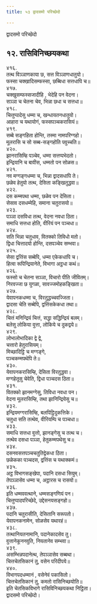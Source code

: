 ```yaml
---
title: ५३ द्वादसमो परिच्छेदो

---
```

द्वादसमो परिच्छेदो  


## १२. रासिविनिच्छयकथा

४१६.  
तत्थ विञ्ञाणकाया छ, सत्त विञ्ञाणधातुयो।  
फस्सा चक्खादिसम्फस्सा, छब्बिधा सत्तधापि च॥  
४१७.  
चक्खुसम्फस्सजादीहि , भेदेहि पन वेदना।  
सञ्ञा च चेतना चेव, भिन्ना छधा च सत्तधा॥  
४१८.  
चित्तुप्पादेसु धम्मा च, खन्धायतनधातुयो।  
आहारा च यथायोगं, फस्सपञ्चकरासियं॥  
४१९.  
सब्बे सङ्गहिता होन्ति, तस्मा नामपरिग्गहो।  
मूलरासि च सो सब्ब-सङ्गहोति पवुच्चति॥  
४२०.  
झानरासिम्हि पञ्चेव, धम्मा सत्तप्पभेदतो।  
इन्द्रियानि च बावीस, धम्मतो पन सोळस॥  
४२१.  
नव मग्गङ्गधम्मा च, भिन्ना द्वादसधापि ते।  
छळेव हेतुयो तत्थ, देसिता कङ्खितुद्धवा॥  
४२२.  
दस कम्मपथा धम्मा, छळेव पन देसिता।  
सेसाव दसधम्मेहि, समाना चतुरासयो॥  
४२३.  
पञ्ञा दसविधा तत्थ, वेदना नवधा ठिता।  
समाधि सत्तधा होति, वीरियं पन पञ्चधा॥  
४२४.  
सति भिन्ना चतुधाव, वितक्को तिविधो मतो।  
द्विधा चित्तादयो होन्ति, दसपञ्चेव सम्भवा॥  
४२५.  
सेसा द्वत्तिंस सब्बेपि, धम्मा एकेकधापि च।  
हित्वा रूपिन्द्रियानेते, विभागा अट्ठधा कथं॥  
४२६.  
फस्सो च चेतना सञ्ञा, विचारो पीति जीवितम्।  
निरवज्जा छ युगळा, सावज्जमोहकङ्खिता॥  
४२७.  
येवापनकधम्मा च, विरतुद्धच्चवज्जिता।  
द्वादसा चेति सब्बेपि, द्वत्तिंसकेकधा तथा॥  
४२८.  
चित्तं मनिन्द्रियं चित्तं, सद्धा सद्धिन्द्रियं बलम्।  
बलेसु लोकिया वुत्ता, लोकिये च दुकद्वये॥  
४२९.  
लोभालोभादिका द्वे द्वे,  
चत्तारो हेतुरासियम्।  
मिच्छादिट्ठि च मग्गङ्गे,  
पञ्चकम्मपथेपि ते॥  
४३०.  
येवापनकरासिम्हि, देसिता विरतुद्धवा।  
मग्गहेतूसु चेवेति, द्विधा पञ्चदस ठिता॥  
४३१.  
वितक्को झानमग्गेसु, तिविधा नवधा पन।  
वेदना मूलरासिम्हि, तथा झानिन्द्रियेसु च॥  
४३२.  
इन्द्रियमग्गरासिम्हि, बलपिट्ठिदुकत्तिके।  
चतुधा सति तत्थेव, वीरियम्पि च पञ्चधा॥  
४३३.  
समाधि सत्तधा वुत्तो, झानङ्गेसु च तत्थ च।  
तत्थेव दसधा पञ्ञा, हेतुकम्मपथेसु च॥  
४३४.  
दसनवसत्तपञ्चचतुतिद्वेकधा ठिता।  
छळेकका पञ्चदस, द्वत्तिंस च यथाक्कमं॥  
४३५.  
अट्ठ विभागसङ्खेपा, पदानि दसधा सियुम्।  
तेपञ्ञासेव धम्मा च, अट्ठारस च रासयो॥  
४३६.  
इति धम्मववत्थाने, धम्मसङ्गणियं पन।  
चित्तुप्पादपरिच्छेदे, उद्देसनयसङ्गहो॥  
४३७.  
पदानि चतुरासीति, देसितानि सरूपतो।  
येवापनकनामेन, सोळसेव यथारहं॥  
४३८.  
तत्थानियतनामानि, पदानेकादसेव तु।  
वुत्तानेकूननवुति, नियतानेव सम्भवा॥  
४३९.  
असम्भिन्नपदानेत्थ, तेपञ्ञासेव सब्बथा।  
चित्तचेतसिकानं तु, वसेन परिदीपये॥  
४४०.  
विभागपदधम्मानं , वसेनेवं पकासितो।  
चित्तचेतसिकानं तु, कमतो रासिनिच्छयोति॥  
इति चेतसिकविभागे रासिविनिच्छयकथा निट्ठिता।  
द्वादसमो परिच्छेदो।  